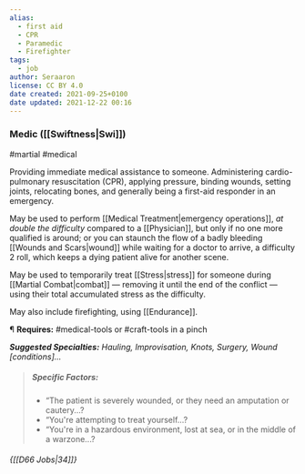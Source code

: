 ```yaml
---
alias:
  - first aid
  - CPR
  - Paramedic
  - Firefighter
tags:
  - job
author: Seraaron
license: CC BY 4.0
date created: 2021-09-25+0100
date updated: 2021-12-22 00:16
---
```


### Medic ([[Swiftness|Swi]])

#martial #medical

Providing immediate medical assistance to someone. Administering cardio-pulmonary resuscitation (CPR), applying pressure, binding wounds, setting joints, relocating bones, and generally being a first-aid responder in an emergency.

May be used to perform [[Medical Treatment|emergency operations]], _at double the difficulty_ compared to a [[Physician]], but only if no one more qualified is around; or you can staunch the flow of a badly bleeding [[Wounds and Scars|wound]] while waiting for a doctor to arrive, a difficulty 2 roll, which keeps a dying patient alive for another scene.

May be used to temporarily treat [[Stress|stress]] for someone during [[Martial Combat|combat]] — removing it until the end of the conflict — using their total accumulated stress as the difficulty.

May also include firefighting, using [[Endurance]].

¶ **Requires:** #medical-tools  or #craft-tools in a pinch

_**Suggested Specialties:** Hauling, Improvisation, Knots, Surgery, Wound [conditions]..._

> ##### Specific Factors:
>
> - “The patient is severely wounded, or they need an amputation or cautery...?
> - “You're attempting to treat yourself...?
> - “You're in a hazardous environment, lost at sea, or in the middle of a warzone...?

###### {[[D66 Jobs|34]]}
